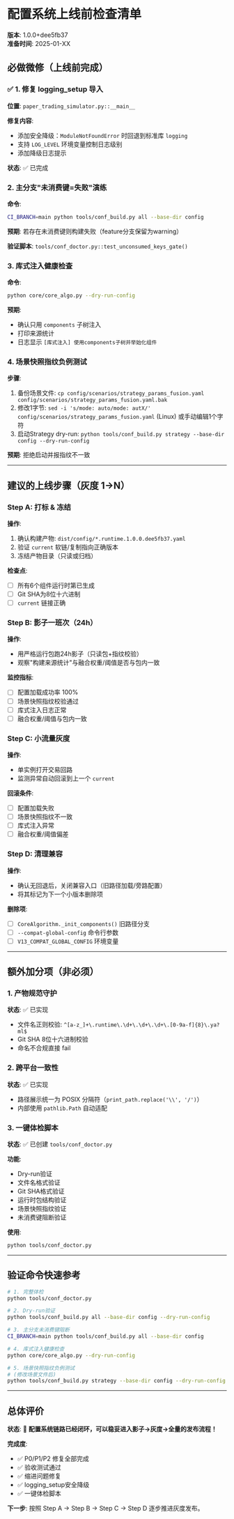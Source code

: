 # 配置系统上线前检查清单

**版本**: 1.0.0+dee5fb37  
**准备时间**: 2025-01-XX

## 必做微修（上线前完成）

### ✅ 1. 修复 logging_setup 导入

**位置**: `paper_trading_simulator.py::__main__`

**修复内容**:
- 添加安全降级：`ModuleNotFoundError` 时回退到标准库 `logging`
- 支持 `LOG_LEVEL` 环境变量控制日志级别
- 添加降级日志提示

**状态**: ✅ 已完成

### 2. 主分支"未消费键=失败"演练

**命令**:
```bash
CI_BRANCH=main python tools/conf_build.py all --base-dir config
```

**预期**: 若存在未消费键则构建失败（feature分支保留为warning）

**验证脚本**: `tools/conf_doctor.py::test_unconsumed_keys_gate()`

### 3. 库式注入健康检查

**命令**:
```bash
python core/core_algo.py --dry-run-config
```

**预期**: 
- 确认只用 `components` 子树注入
- 打印来源统计
- 日志显示 `[库式注入] 使用components子树并举始化组件`

### 4. 场景快照指纹负例测试

**步骤**:
1. 备份场景文件: `cp config/scenarios/strategy_params_fusion.yaml config/scenarios/strategy_params_fusion.yaml.bak`
2. 修改1字节: `sed -i 's/mode: auto/mode: autX/' config/scenarios/strategy_params_fusion.yaml` (Linux) 或手动编辑1个字符
3. 启动Strategy dry-run: `python tools/conf_build.py strategy --base-dir config --dry-run-config`

**预期**: 拒绝启动并报指纹不一致

---

## 建议的上线步骤（灰度 1→N）

### Step A: 打标 & 冻结

**操作**:
1. 确认构建产物: `dist/config/*.runtime.1.0.0.dee5fb37.yaml`
2. 验证 `current` 软链/复制指向正确版本
3. 冻结产物目录（只读或归档）

**检查点**:
- [ ] 所有6个组件运行时第已生成
- [ ] Git SHA为8位十六进制
- [ ] `current` 链接正确

### Step B: 影子一班次（24h）

**操作**:
- 用严格运行包跑24h影子（只读包+指纹校验）
- 观察"构建来源统计"与融合权重/阈值是否与包内一致

**监控指标**:
- [ ] 配置加载成功率 100%
- [ ] 场景快照指纹校验通过
- [ ] 库式注入日志正常
- [ ] 融合权重/阈值与包内一致

### Step C: 小流量灰度

**操作**:
- 单实例打开交易回路
- 监测异常自动回滚到上一个 `current`

**回滚条件**:
- [ ] 配置加载失败
- [ ] 场景快照指纹不一致
- [ ] 库式注入异常
- [ ] 融合权重/阈值偏差

### Step D: 清理兼容

**操作**:
- 确认无回退后，关闭兼容入口（旧路径加载/旁路配置）
- 将其标记为下一个小版本删除项

**删除项**:
- [ ] `CoreAlgorithm._init_components()` 旧路径分支
- [ ] `--compat-global-config` 命令行参数
- [ ] `V13_COMPAT_GLOBAL_CONFIG` 环境变量

---

## 额外加分项（非必须）

### 1. 产物规范守护

**状态**: ✅ 已实现

- 文件名正则校验: `^[a-z_]+\.runtime\.\d+\.\d+\.\d+\.[0-9a-f]{8}\.ya?ml$`
- Git SHA 8位十六进制校验
- 命名不合规直接 fail

### 2. 跨平台一致性

**状态**: ✅ 已实现

- 路径展示统一为 POSIX 分隔符（`print_path.replace('\\', '/')`）
- 内部使用 `pathlib.Path` 自动适配

### 3. 一键体检脚本

**状态**: ✅ 已创建 `tools/conf_doctor.py`

**功能**:
- Dry-run验证
- 文件名格式验证
- Git SHA格式验证
- 运行时包结构验证
- 场景快照指纹验证
- 未消费键阻断验证

**使用**:
```bash
python tools/conf_doctor.py
```

---

## 验证命令快速参考

```bash
# 1. 完整体检
python tools/conf_doctor.py

# 2. Dry-run验证
python tools/conf_build.py all --base-dir config --dry-run-config

# 3. 主分支未消费键阻断
CI_BRANCH=main python tools/conf_build.py all --base-dir config

# 4. 库式注入健康检查
python core/core_algo.py --dry-run-config

# 5. 场景快照指纹负例测试
# (修改场景文件后)
python tools/conf_build.py strategy --base-dir config --dry-run-config
```

---

## 总体评价

**状态**: 🎉 **配置系统链路已经闭环，可以稳妥进入影子→灰度→全量的发布流程！**

**完成度**:
- ✅ P0/P1/P2 修复全部完成
- ✅ 验收测试通过
- ✅ 缩进问题修复
- ✅ logging_setup安全降级
- ✅ 一键体检脚本

**下一步**: 按照 Step A → Step B → Step C → Step D 逐步推进灰度发布。

